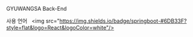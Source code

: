 GYUWANGSA Back-End

사용 언어   <img src="https://img.shields.io/badge/springboot-#6DB33F?style=flat&logo=React&logoColor=white"/>
